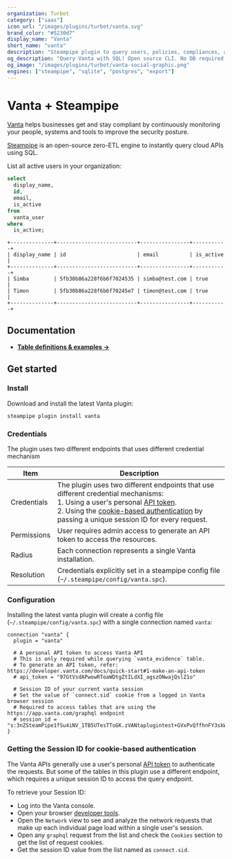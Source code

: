 ```yaml
---
organization: Turbot
category: ["saas"]
icon_url: "/images/plugins/turbot/vanta.svg"
brand_color: "#5230d7"
display_name: "Vanta"
short_name: "vanta"
description: "Steampipe plugin to query users, policies, compliances, and more from your Vanta organization."
og_description: "Query Vanta with SQL! Open source CLI. No DB required."
og_image: "/images/plugins/turbot/vanta-social-graphic.png"
engines: ["steampipe", "sqlite", "postgres", "export"]
---
```


# Vanta + Steampipe

[Vanta](https://www.vanta.com) helps businesses get and stay compliant by continuously monitoring your people, systems and tools to improve the security posture.

[Steampipe](https://steampipe.io) is an open-source zero-ETL engine to instantly query cloud APIs using SQL.

List all active users in your organization:

```sql
select
  display_name,
  id,
  email,
  is_active
from
  vanta_user
where
  is_active;
```

```
+--------------+--------------------------+----------------+-----------+
| display_name | id                       | email          | is_active |
+--------------+--------------------------+----------------+-----------+
| Simba        | 5fb30b86a228f6b6f7024535 | simba@test.com | true      |
| Timon        | 5fb30b86a228f6b6f70245e7 | timon@test.com | true      |
+--------------+--------------------------+----------------+-----------+
```

## Documentation

- **[Table definitions & examples →](/plugins/turbot/vanta/tables)**

## Get started

### Install

Download and install the latest Vanta plugin:

```bash
steampipe plugin install vanta
```

### Credentials

The plugin uses two different endpoints that uses different credential mechanism

| Item        | Description                                                                                                                                                                                                                                                                                                                                               |
| ----------- | --------------------------------------------------------------------------------------------------------------------------------------------------------------------------------------------------------------------------------------------------------------------------------------------------------------------------------------------------------- |
| Credentials | The plugin uses two different endpoints that use different credential mechanisms:<br/>1. Using a user's personal [API token](https://developer.vanta.com/docs/quick-start#1-make-an-api-token).<br/>2. Using the [cookie-based authentication](#getting-the-session-id-for-cookie-based-authentication) by passing a unique session ID for every request. |
| Permissions | User requires admin access to generate an API token to access the resources.                                                                                                                                                                                                                                                                             |
| Radius      | Each connection represents a single Vanta installation.                                                                                                                                                                                                                                                                                                   |
| Resolution  | Credentials explicitly set in a steampipe config file (`~/.steampipe/config/vanta.spc`).                                                                                                                                                                                                                                                                  |

### Configuration

Installing the latest vanta plugin will create a config file (`~/.steampipe/config/vanta.spc`) with a single connection named `vanta`:

```hcl
connection "vanta" {
  plugin = "vanta"

  # A personal API token to access Vanta API
  # This is only required while querying `vanta_evidence` table.
  # To generate an API token, refer: https://developer.vanta.com/docs/quick-start#1-make-an-api-token
  # api_token = "97GtVsdAPwowRToaWDtgZtILdXI_agszONwajQslZ1o"

  # Session ID of your current vanta session
  # Set the value of `connect.sid` cookie from a logged in Vanta browser session
  # Required to access tables that are using the https://app.vanta.com/graphql endpoint
  # session_id = "s:3nZSteamPipe1fSu4iNV_1TB5UTesTToGK.zVANtaplugintest+GVxPvQffhnFY3skWlfkceZxXKSCjc"
}
```

### Getting the Session ID for cookie-based authentication

The Vanta APIs generally use a user's personal [API token](https://developer.vanta.com/docs/quick-start#1-make-an-api-token) to authenticate the requests. But some of the tables in this plugin use a different endpoint, which requires a unique session ID to access the query endpoint.

To retrieve your Session ID:

- Log into the Vanta console.
- Open your browser [developer tools](https://developer.mozilla.org/en-US/docs/Learn/Common_questions/What_are_browser_developer_tools).
- Open the `Network` view to see and analyze the network requests that make up each individual page load within a single user's session.
- Open any `graphql` request from the list and check the `Cookies` section to get the list of request cookies.
- Get the session ID value from the list named as `connect.sid`.


